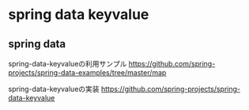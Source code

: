 # spring data keyvalue

## spring data

spring-data-keyvalueの利用サンプル
https://github.com/spring-projects/spring-data-examples/tree/master/map

spring-data-keyvalueの実装
https://github.com/spring-projects/spring-data-keyvalue

